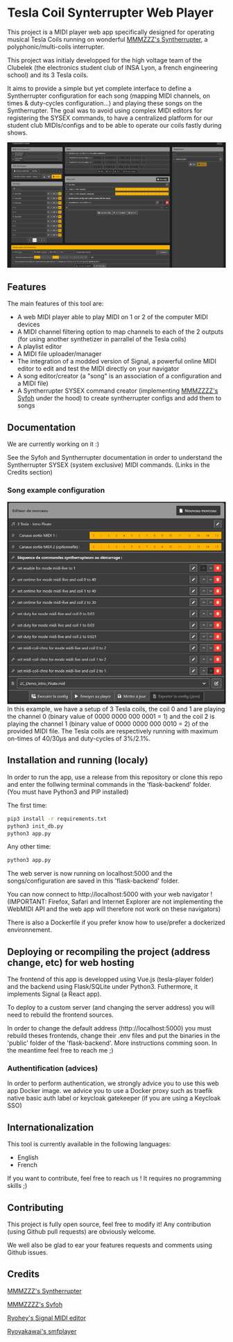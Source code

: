 # Tesla Coil Synterrupter Web Player

This project is a MIDI player web app specifically designed for operating musical Tesla Coils running on wonderful [MMMZZZ's Syntherrupter](https://github.com/MMMZZZZ/Syntherrupter), a polyphonic/multi-coils interrupter.

This project was initialy developped for the high voltage team of the Clubelek (the electronics student club of INSA Lyon, a french engineering school) and its 3 Tesla coils.

It aims to provide a simple but yet complete interface to define a Syntherrupter configuration for each song (mapping MIDI channels, on times & duty-cycles configuration...) and playing these songs on the Syntherrupter. The goal was to avoid using complex MIDI editors for registering the SYSEX commands, to have a centralized platform for our student club MIDIs/configs and to be able to operate our coils fastly during shows.

![tesla player interface](./illustrations/interface.png "Tesla Player interface")


## Features

The main features of this tool are:
- A web MIDI player able to play MIDI on 1 or 2 of the computer MIDI devices
- A MIDI channel filtering option to map channels to each of the 2 outputs (for using another synthetizer in parrallel of the Tesla coils)
- A playlist editor
- A MIDI file uploader/manager
- The integration of a modded version of Signal, a powerful online MIDI editor to edit and test the MIDI directly on your navigator
- A song editor/creator (a "song" is an association of a configuration and a MIDI file)
- A Syntherrupter SYSEX command creator (implementing [MMMZZZZ's Syfoh](https://github.com/MMMZZZZ/Syfoh) under the hood) to create syntherrupter configs and add them to songs


## Documentation

We are currently working on it :)

See the Syfoh and Syntherrupter documentation in order to understand the Syntherrupter SYSEX (system exclusive) MIDI commands. (Links in the Credits section)

### Song example configuration

![tesla player song config example](./illustrations/example-config.png "Tesla Player song config example")
In this example, we have a setup of 3 Tesla coils, the coil 0 and 1 are playing the channel 0 (binary value of 0000 0000 000 0001 = 1) and the coil 2 is playing the channel 1 (binary value of 0000 0000 000 0010 = 2) of the provided MIDI file. The Tesla coils are respectively running with maximum on-times of 40/30µs and duty-cycles of 3%/2.1%.


## Installation and running (localy)

In order to run the app, use a release from this repository or clone this repo and enter the follwing terminal commands in the 'flask-backend' folder. (You must have Python3 and PIP installed)

The first time:
```bash
pip3 install -r requirements.txt
python3 init_db.py
python3 app.py
```

Any other time:
```bash
python3 app.py
```

The web server is now running on localhost:5000 and the songs/configuration are saved in this 'flask-backend' folder. 

You can now connect to http://localhost:5000 with your web navigator ! (IMPORTANT: Firefox, Safari and Internet Explorer are not implementing the WebMIDI API and the web app will therefore not work on these navigators)

There is also a Dockerfile if you prefer know how to use/prefer a dockerized environnement. 

## Deploying or recompiling the project (address change, etc) for web hosting

The frontend of this app is developped using Vue.js (tesla-player folder) and the backend using Flask/SQLite under Python3. Futhermore, it implements Signal (a React app).

To deploy to a custom server (and changing the server address) you will need to rebuild the frontend sources.

In order to change the default address (http://localhost:5000) you must rebuild theses frontends, change their .env files and put the binaries in the 'public' folder of the 'flask-backend'. More instructions comming soon. In the meantime feel free to reach me ;)



### Authentification (advices)

In order to perform authentication, we strongly advice you to use this web app Docker image. we advice you to use a Docker proxy such as traefik native basic auth label or keycloak gatekeeper (if you are using a Keycloak SSO)


## Internationalization

This tool is currently available in the following languages:
- English
- French

If you want to contribute, feel free to reach us ! It requires no programming skills ;)

## Contributing

This project is fully open source, feel free to modify it! Any contribution (using Github pull requests) are obviously welcome.

We well also be glad to ear your features requests and comments using Github issues.

## Credits

[MMMZZZ's Syntherrupter](https://github.com/MMMZZZZ/Syntherrupter)

[MMMZZZZ's Syfoh](https://github.com/MMMZZZZ/Syfoh)

[Ryohey's Signal MIDI editor](https://github.com/ryohey/signal)

[Ryoyakawai's smfplayer](https://github.com/ryoyakawai/smfplayer)
